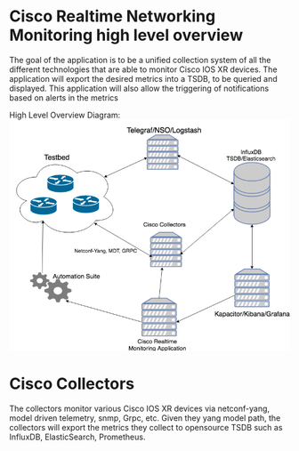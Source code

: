 # Cisco Realtime Networking Monitoring high level overview
The goal of the application is to be a unified collection system of all the different technologies that are able to monitor Cisco IOS XR devices.  The application will export the desired metrics into a TSDB, to be queried and displayed.  This application will also allow the triggering of notifications based on alerts in the metrics

High Level Overview Diagram:
![Diagram](https://github.com/GregoryBrown/Cisco-Network-Collectors/blob/master/high-level-overview.png)

# Cisco Collectors
The collectors monitor various Cisco IOS XR devices via netconf-yang, model driven telemetry, snmp, Grpc, etc.  Given they yang model path, the collectors will export the metrics they collect to opensource TSDB such as InfluxDB, ElasticSearch, Prometheus.  

